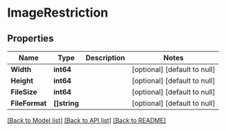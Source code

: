 # ImageRestriction

## Properties
Name | Type | Description | Notes
------------ | ------------- | ------------- | -------------
**Width** | **int64** |  | [optional] [default to null]
**Height** | **int64** |  | [optional] [default to null]
**FileSize** | **int64** |  | [optional] [default to null]
**FileFormat** | **[]string** |  | [optional] [default to null]

[[Back to Model list]](../README.md#documentation-for-models) [[Back to API list]](../README.md#documentation-for-api-endpoints) [[Back to README]](../README.md)


